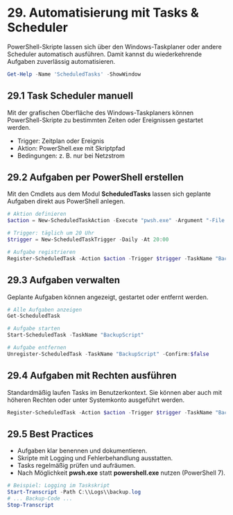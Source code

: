 # 29. Automatisierung mit Tasks & Scheduler

PowerShell-Skripte lassen sich über den Windows-Taskplaner oder andere Scheduler automatisch ausführen. Damit kannst du wiederkehrende Aufgaben zuverlässig automatisieren.

```powershell
Get-Help -Name 'ScheduledTasks' -ShowWindow
```

## 29.1 Task Scheduler manuell

Mit der grafischen Oberfläche des Windows-Taskplaners können PowerShell-Skripte zu bestimmten Zeiten oder Ereignissen gestartet werden.

* Trigger: Zeitplan oder Ereignis
* Aktion: PowerShell.exe mit Skriptpfad
* Bedingungen: z. B. nur bei Netzstrom

## 29.2 Aufgaben per PowerShell erstellen

Mit den Cmdlets aus dem Modul **ScheduledTasks** lassen sich geplante Aufgaben direkt aus PowerShell anlegen.

```powershell
# Aktion definieren
$action = New-ScheduledTaskAction -Execute "pwsh.exe" -Argument "-File C:\\Scripts\\Backup.ps1"

# Trigger: täglich um 20 Uhr
$trigger = New-ScheduledTaskTrigger -Daily -At 20:00

# Aufgabe registrieren
Register-ScheduledTask -Action $action -Trigger $trigger -TaskName "BackupScript" -Description "Backup per PowerShell"
```

## 29.3 Aufgaben verwalten

Geplante Aufgaben können angezeigt, gestartet oder entfernt werden.

```powershell
# Alle Aufgaben anzeigen
Get-ScheduledTask

# Aufgabe starten
Start-ScheduledTask -TaskName "BackupScript"

# Aufgabe entfernen
Unregister-ScheduledTask -TaskName "BackupScript" -Confirm:$false
```

## 29.4 Aufgaben mit Rechten ausführen

Standardmäßig laufen Tasks im Benutzerkontext. Sie können aber auch mit höheren Rechten oder unter Systemkonto ausgeführt werden.

```powershell
Register-ScheduledTask -Action $action -Trigger $trigger -TaskName "BackupAdmin" -User "SYSTEM"
```

## 29.5 Best Practices

* Aufgaben klar benennen und dokumentieren.
* Skripte mit Logging und Fehlerbehandlung ausstatten.
* Tasks regelmäßig prüfen und aufräumen.
* Nach Möglichkeit **pwsh.exe** statt **powershell.exe** nutzen (PowerShell 7).

```powershell
# Beispiel: Logging im Taskskript
Start-Transcript -Path C:\\Logs\\backup.log
# ... Backup-Code ...
Stop-Transcript
```
